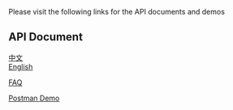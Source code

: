 Please visit the following links for the API documents and demos

## API Document
[中文](https://github.com/tokok-official/api-docs/blob/main/docs/api.v1.cn.md)  
[English](https://github.com/tokok-official/api-docs/blob/main/docs/api.v1.en.md)


[FAQ](https://github.com/tokok-official/api-docs/blob/main/FAQ.md)


[Postman Demo](https://github.com/tokok-official/api-docs/blob/main/API.postman_collection.json) 
